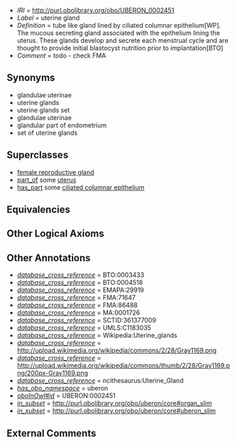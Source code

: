 * *IRI* = http://purl.obolibrary.org/obo/UBERON_0002451
 * *Label* = uterine gland
 * *Definition* = tube like gland lined by ciliated columnar epithelium[WP]. The mucous secreting gland associated with the epithelium lining the uterus. These glands develop and secrete each menstrual cycle and are thought to provide initial blastocyst nutrition prior to implantation[BTO]
 * *Comment* = todo - check FMA

## Synonyms

 * glandulae uterinae
 * uterine glands
 * uterine glands set
 * glandulae uterinae
 * glandular part of endometrium
 * set of uterine glands

## Superclasses

 * [female reproductive gland](../../UBERON/98/UBERON_0005398.md)
 * [part_of](../../BFO/50/BFO_0000050.md) some [uterus](../../UBERON/95/UBERON_0000995.md)
 * [has_part](../../BFO/51/BFO_0000051.md) some [ciliated columnar epithelium](../../UBERON/92/UBERON_0007592.md)

## Equivalencies


## Other Logical Axioms


## Other Annotations

 * *[database_cross_reference](../../ef/oboInOwl#hasDbXref.md)* = BTO:0003433
 * *[database_cross_reference](../../ef/oboInOwl#hasDbXref.md)* = BTO:0004518
 * *[database_cross_reference](../../ef/oboInOwl#hasDbXref.md)* = EMAPA:29919
 * *[database_cross_reference](../../ef/oboInOwl#hasDbXref.md)* = FMA:71647
 * *[database_cross_reference](../../ef/oboInOwl#hasDbXref.md)* = FMA:86488
 * *[database_cross_reference](../../ef/oboInOwl#hasDbXref.md)* = MA:0001726
 * *[database_cross_reference](../../ef/oboInOwl#hasDbXref.md)* = SCTID:361377009
 * *[database_cross_reference](../../ef/oboInOwl#hasDbXref.md)* = UMLS:C1183035
 * *[database_cross_reference](../../ef/oboInOwl#hasDbXref.md)* = Wikipedia:Uterine_glands
 * *[database_cross_reference](../../ef/oboInOwl#hasDbXref.md)* = http://upload.wikimedia.org/wikipedia/commons/2/28/Gray1169.png
 * *[database_cross_reference](../../ef/oboInOwl#hasDbXref.md)* = http://upload.wikimedia.org/wikipedia/commons/thumb/2/28/Gray1169.png/200px-Gray1169.png
 * *[database_cross_reference](../../ef/oboInOwl#hasDbXref.md)* = ncithesaurus:Uterine_Gland
 * *[has_obo_namespace](../../ce/oboInOwl#hasOBONamespace.md)* = uberon
 * *[oboInOwl#id](../../id/oboInOwl#id.md)* = UBERON:0002451
 * *[in_subset](../../et/oboInOwl#inSubset.md)* = http://purl.obolibrary.org/obo/uberon/core#organ_slim
 * *[in_subset](../../et/oboInOwl#inSubset.md)* = http://purl.obolibrary.org/obo/uberon/core#uberon_slim

## External Comments

